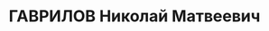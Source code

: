 ---
title: ГАВРИЛОВ Николай Матвеевич
description: 'Род. в 1907, русский, член ВКП(б).

  Звание: 08.12.1935 - мл. лейтенант ГБ.

  опер. 6 отдела ГУГБ НКВД СССР.

  Арестован 11.07.1937. Осужден в особом порядке, ВМН. Расстрелян 04.11.1937, Москва.

  Реабилитирован 13.03.1958.'
---